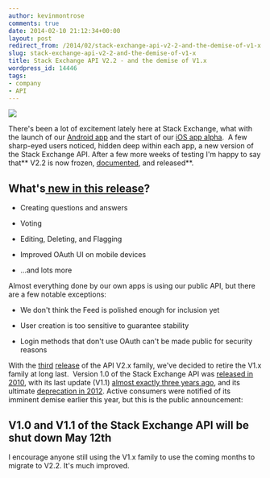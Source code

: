 ```yaml
---
author: kevinmontrose
comments: true
date: 2014-02-10 21:12:34+00:00
layout: post
redirect_from: /2014/02/stack-exchange-api-v2-2-and-the-demise-of-v1-x
slug: stack-exchange-api-v2-2-and-the-demise-of-v1-x
title: Stack Exchange API V2.2 - and the demise of V1.x
wordpress_id: 14446
tags:
- company
- API
---
```


[![](https://cdn.sstatic.net/apiv2/img/se-gear.png)](https://api.stackexchange.com/)

There's been a lot of excitement lately here at Stack Exchange, what with the launch of our [Android app](http://blog.stackexchange.com/2014/01/stack-exchange-for-android-is-here/) and the start of our [iOS app alpha](http://meta.stackoverflow.com/questions/220264/help-us-test-the-alpha-version-of-our-ios-app).  A few sharp-eyed users noticed, hidden deep within each app, a new version of the Stack Exchange API. After a few more weeks of testing I'm happy to say that** V2.2 is now frozen, [documented](http://api.stackexchange.com/docs/), and released**.


## What's[ new in this release](http://api.stackexchange.com/docs/change-log)?





	
  * Creating questions and answers

	
  * Voting

	
  * Editing, Deleting, and Flagging

	
  * Improved OAuth UI on mobile devices

	
  * …and lots more


Almost everything done by our own apps is using our public API, but there are a few notable exceptions:

	
  * We don't think the Feed is polished enough for inclusion yet

	
  * User creation is too sensitive to guarantee stability

	
  * Login methods that don't use OAuth can't be made public for security reasons


With the [third](http://blog.stackexchange.com/2012/02/stack-exchange-api-v2-0-no-longer-beta/) [release](http://blog.stackexchange.com/2012/09/stack-exchange-api-v2-1/) of the API V2.x family, we've decided to retire the V1.x family at long last.  Version 1.0 of the Stack Exchange API was [released in 2010](http://blog.stackexchange.com/2010/07/stack-exchange-api-1-0-imminent/), with its last update (V1.1) [almost exactly three years ago](http://blog.stackexchange.com/2011/02/stack-exchange-api-1-1-and-improved-app-gallery/), and its ultimate [deprecation in 2012](http://stackapps.com/questions/3439/deprecating-api-v1-x). Active consumers were notified of its imminent demise earlier this year, but this is the public announcement:


## V1.0 and V1.1 of the Stack Exchange API will be shut down May 12th


I encourage anyone still using the V1.x family to use the coming months to migrate to V2.2. It's much improved.
